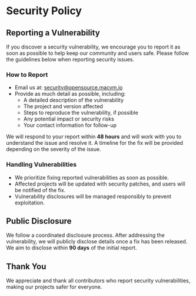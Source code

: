 # Security Policy

## Reporting a Vulnerability

If you discover a security vulnerability, we encourage you to report it as soon as possible to help keep our community and users safe. Please follow the guidelines below when reporting security issues.

### How to Report

- Email us at: [security@opensource.macvm.io](mailto:security@opensource.macvm.io)
- Provide as much detail as possible, including:
  - A detailed description of the vulnerability
  - The project and version affected
  - Steps to reproduce the vulnerability, if possible
  - Any potential impact or security risks
  - Your contact information for follow-up

We will respond to your report within **48 hours** and will work with you to understand the issue and resolve it. A timeline for the fix will be provided depending on the severity of the issue.

### Handling Vulnerabilities

- We prioritize fixing reported vulnerabilities as soon as possible.
- Affected projects will be updated with security patches, and users will be notified of the fix.
- Vulnerability disclosures will be managed responsibly to prevent exploitation.

## Public Disclosure

We follow a coordinated disclosure process. After addressing the vulnerability, we will publicly disclose details once a fix has been released. We aim to disclose within **90 days** of the initial report.

## Thank You

We appreciate and thank all contributors who report security vulnerabilities, making our projects safer for everyone.
